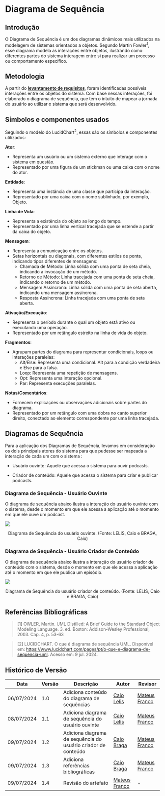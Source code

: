 # Diagrama de Sequência

## Introdução

O Diagrama de Sequência é um dos diagramas dinâmicos mais utilizados na modelagem de sistemas orientados a objetos. Segundo Martin Fowler<sup>1</sup></a>, esse diagrama modela as interações entre objetos, ilustrando como diferentes partes do sistema interagem entre si para realizar um processo ou comportamento específico. 

## Metodologia

A partir do **[levantamento de requisitos](../Base/ElicitacaoRequisitos/Elicitacao.md)**, foram identificadas possíveis interações entre os objetos do sistema. Com base nessas interações, foi elaborado o diagrama de sequência, que tem o intuito de mapear a jornada do usuário ao utilizar o sistema que será desenvolvido.

## Símbolos e componentes usados

Seguindo o modelo do LucidChart<sup>2</sup></a>, essas são os símbolos e componentes utilizados:

**Ator**:

- Representa um usuário ou um sistema externo que interage com o sistema em questão.
- Representado por uma figura de um stickman ou uma caixa com o nome do ator.

**Entidade**:

- Representa uma instância de uma classe que participa da interação.
- Representado por uma caixa com o nome sublinhado, por exemplo, Objeto.

**Linha de Vida**:

- Representa a existência do objeto ao longo do tempo.
- Representado por uma linha vertical tracejada que se estende a partir da caixa do objeto.

**Mensagem**:

- Representa a comunicação entre os objetos.
- Setas horizontais ou diagonais, com diferentes estilos de ponta, indicando tipos diferentes de mensagens:
    - Chamada de Método: Linha sólida com uma ponta de seta cheia, indicando a invocação de um método.
    - Retorno de Método: Linha tracejada com uma ponta de seta cheia, indicando o retorno de um método.
    - Mensagem Assíncrona: Linha sólida com uma ponta de seta aberta, indicando uma mensagem assíncrona.
    - Resposta Assíncrona: Linha tracejada com uma ponta de seta aberta.

**Ativação/Execução**:

- Representa o período durante o qual um objeto está ativo ou executando uma operação.
- Representado por um retângulo estreito na linha de vida do objeto.

**Fragmentos**:

- Agrupam partes do diagrama para representar condicionais, loops ou interações paralelas:
    - Alt/Else: Representa uma condicional. Alt para a condição verdadeira e Else para a falsa.
    - Loop: Representa uma repetição de mensagens.
    - Opt: Representa uma interação opcional.
    - Par: Representa execuções paralelas.

**Notas/Comentários**:

- Fornecem explicações ou observações adicionais sobre partes do diagrama.
- Representado por um retângulo com uma dobra no canto superior direito, conectado ao elemento correspondente por uma linha tracejada.

## Diagramas de Sequência

Para a aplicação dos Diagramas de Sequência, levamos em consideração os dois principais atores do sistema para que pudesse ser mapeada a interação de cada um com o sistema : 

- Usuário ouvinte: Aquele que acessa o sistema para ouvir podcasts. 

- Criador de conteúdo: Aquele que acessa o sistema para criar e publicar podcasts.


### Diagrama de Sequência - Usuário Ouvinte

O diagrama de sequência abaixo ilustra a interação do usuário ouvinte com o sistema, desde o momento em que ele acessa a aplicação até o momento em que ele ouve um podcast.

<img src="images/diagrama-de-sequencia/diagrama_ouvinte.png"></img>
 
 <div style="text-align: center">
<p>Diagrama de Sequência do usuário ouvinte. (Fonte: LELIS, Caio e BRAGA, Caio) </p>
</div>

### Diagrama de Sequência - Usuário Criador de Conteúdo

O diagrama de sequência abaixo ilustra a interação do usuário criador de conteúdo com o sistema, desde o momento em que ele acessa a aplicação até o momento em que ele publica um episódio.

<img src="images/diagrama-de-sequencia/diagrama_criador.png"></img>
 
 <div style="text-align: center">
<p>Diagrama de Sequência do usuário criador de conteúdo. (Fonte: LELIS, Caio e BRAGA, Caio) </p>

</div>


## Referências Bibliográficas

>[1] OWLER, Martin. UML Distilled: A Brief Guide to the Standard Object Modeling Language. 3. ed. Boston: Addison-Wesley Professional, 2003. Cap. 4, p. 53-63

>[2] LUCIDCHART. O que é diagrama de sequência UML. Disponível em: https://www.lucidchart.com/pages/pt/o-que-e-diagrama-de-sequencia-uml. Acesso em: 9 jul. 2024.


## Histórico de Versão

| Data       |Versão| Descrição | Autor | Revisor |
|------------|------|-----------|-------|---------|
| 06/07/2024 | 1.0  |Adiciona conteúdo do diagrama de sequências | [Caio Lelis](https://github.com/caio-lelis)  | [Mateus Franco](https://github.com/Mateusvff)    |
|08/07/2024  | 1.1  |Adiciona diagrama de sequência do usuário ouvinte | [Caio Lelis](https://github.com/caio-lelis) |  [Mateus Franco](https://github.com/Mateusvff)  |
|09/07/2024  | 1.2  | Adiciona diagrama de sequência do usuário criador de conteúdo | [Caio Braga](https://github.com/caioalvesbraga) |  [Mateus Franco](https://github.com/Mateusvff)   |
|09/07/2024  | 1.3  | Adiciona referências bibliográficas | [Caio Braga](https://github.com/caioalvesbraga) |  [Mateus Franco](https://github.com/Mateusvff)   |
|09/07/2024  | 1.4  | Revisão do artefato |[Mateus Franco](https://github.com/Mateusvff) |  -  |